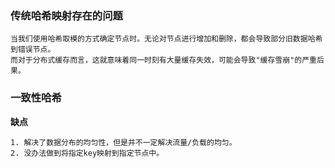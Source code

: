 ### 传统哈希映射存在的问题

```shell
当我们使用哈希取模的方式确定节点时。无论对节点进行增加和删除，都会导致部分旧数据哈希到错误节点。
而对于分布式缓存而言，这就意味着同一时刻有大量缓存失效，可能会导致"缓存雪崩"的严重后果。
```

### 一致性哈希





**缺点**

```shell
1. 解决了数据分布的均匀性，但是并不一定解决流量/负载的均匀。
2. 没办法做到将指定key映射到指定节点中。
```

